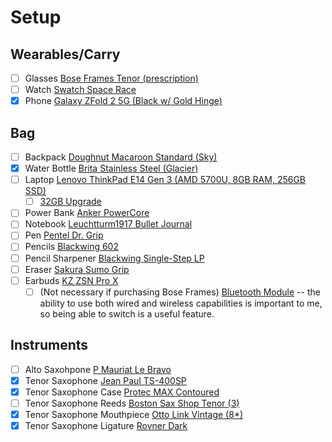 # Setup

## Wearables/Carry
- [ ] Glasses [Bose Frames Tenor (prescription)](https://www.lensabl.com/bose-eyewear/bose-tenor)
- [ ] Watch [Swatch Space Race](https://www.swatch.com/en-us/space-race-suoz339/SUOZ339.html)
- [x] Phone [Galaxy ZFold 2 5G (Black w/ Gold Hinge)](https://www.samsung.com/levant/smartphones/galaxy-z-fold2/)

## Bag
- [ ] Backpack [Doughnut Macaroon Standard (Sky)](https://www.jetpens.com/Doughnut-Macaroon-Standard-Backpack-Sky-Sunset/pd/32697)
- [x] Water Bottle [Brita Stainless Steel (Glacier)](https://www.amazon.com/Brita-Premium-Filtering-Bottle-Filter/dp/B07QVTQ4ZS)
- [ ] Laptop [Lenovo ThinkPad E14 Gen 3 (AMD 5700U, 8GB RAM, 256GB SSD)](https://www.lenovo.com/us/en/p/laptops/thinkpad/thinkpade/thinkpad-e14-gen-3-(14”-amd)/22tpe14e4a3)
  - [ ] [32GB Upgrade](https://www.amazon.com/dp/B07ZLC7VNH)
- [ ] Power Bank [Anker PowerCore](https://www.amazon.com/Anker-Charger-PowerCore-Portable-Delivery/dp/B07XRJZXKY)
- [ ] Notebook [Leuchtturm1917 Bullet Journal](https://www.jetpens.com/Leuchtturm1917-Bullet-Journal-2nd-Edition-Medium-A5-Blush-Dotted/pd/31393)
- [ ] Pen [Pentel Dr. Grip](https://www.jetpens.com/Pilot-Dr.-Grip-G-Spec-Frost-Color-Ballpoint-Pen-0.7-mm-Frost-Pink-Body-Black-Ink/pd/8918)
- [ ] Pencils [Blackwing 602](https://www.jetpens.com/Blackwing-602-Pencil-Pack-of-12/pd/8117)
- [ ] Pencil Sharpener [Blackwing Single-Step LP](https://www.jetpens.com/Blackwing-One-Step-Long-Point-Pencil-Sharpener-Black/pd/29156)
- [ ] Eraser [Sakura Sumo Grip](https://www.jetpens.com/Sakura-Sumo-Grip-Retractable-Eraser/pd/20742)
- [ ] Earbuds [KZ ZSN Pro X](https://www.amazon.com/Earphone-Earbuds-Headphones-Compatibility-Computer/dp/B08BC4RFS7)
  - [ ] (Not necessary if purchasing Bose Frames) [Bluetooth Module](https://www.amazon.com/Bluetooth-Waterproof-Reduction-Upgrade-ZSNProX/dp/B09292MSTF) -- the ability to use both wired and wireless capabilities is important to me, so being able to switch is a useful feature.

## Instruments
- [ ] Alto Saxohpone [P Mauriat Le Bravo](https://sax.co.uk/products/p-mauriat-le-bravo-alto-sax)
- [x] Tenor Saxophone [Jean Paul TS-400SP](https://www.amazon.com/Jean-Paul-USA-Silver-Plated-TS-400SP/dp/B07VHYMDLK)
- [x] Tenor Saxophone Case [Protec MAX Contoured](https://www.wwbw.com/Protec-MAX-Contoured-Tenor-Saxophone-Case-620487-620487000000000.wwbw)
- [ ] Tenor Saxophone Reeds [Boston Sax Shop Tenor (3)](https://www.bostonsaxshop.com/shop/p/custom-tenor-reeds)
- [x] Tenor Saxophone Mouthpiece [Otto Link Vintage (8*)](https://www.wwbw.com/Otto-Link-Vintage-Series-Hard-Rubber-Tenor-Saxophone-Mouthpiece-583770.wwbw)
- [x] Tenor Saxophone Ligature [Rovner Dark](https://www.wwbw.com/Rovner-Dark-Tenor-Saxophone-Ligature-and-Cap-472499.wwbw) 

